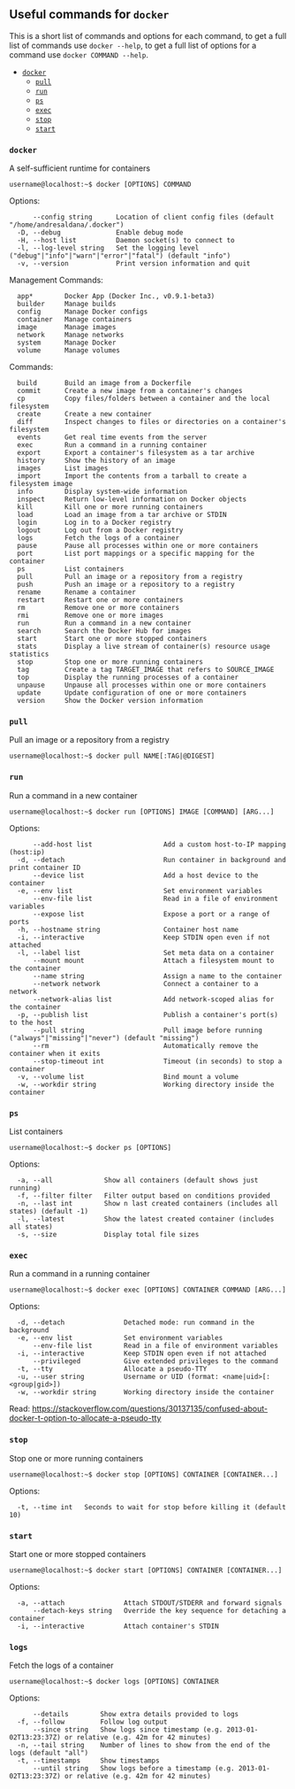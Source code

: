 ## Useful commands for `docker`

This is a short list of commands and options for each command, to get a full list of commands use `docker --help`, to get a full list of options for a command use `docker COMMAND --help`.

* [`docker`](#docker)
  * [`pull`](#pull)
  * [`run`](#run)
  * [`ps`](#ps)
  * [`exec`](#exec)
  * [`stop`](#stop)
  * [`start`](#start)

### `docker`

A self-sufficient runtime for containers

```console
username@localhost:~$ docker [OPTIONS] COMMAND
```

Options:

```
      --config string      Location of client config files (default "/home/andresaldana/.docker")
  -D, --debug              Enable debug mode
  -H, --host list          Daemon socket(s) to connect to
  -l, --log-level string   Set the logging level ("debug"|"info"|"warn"|"error"|"fatal") (default "info")
  -v, --version            Print version information and quit
```

Management Commands:

```
  app*        Docker App (Docker Inc., v0.9.1-beta3)
  builder     Manage builds
  config      Manage Docker configs
  container   Manage containers
  image       Manage images
  network     Manage networks
  system      Manage Docker
  volume      Manage volumes
```

Commands:

```
  build       Build an image from a Dockerfile
  commit      Create a new image from a container's changes
  cp          Copy files/folders between a container and the local filesystem
  create      Create a new container
  diff        Inspect changes to files or directories on a container's filesystem
  events      Get real time events from the server
  exec        Run a command in a running container
  export      Export a container's filesystem as a tar archive
  history     Show the history of an image
  images      List images
  import      Import the contents from a tarball to create a filesystem image
  info        Display system-wide information
  inspect     Return low-level information on Docker objects
  kill        Kill one or more running containers
  load        Load an image from a tar archive or STDIN
  login       Log in to a Docker registry
  logout      Log out from a Docker registry
  logs        Fetch the logs of a container
  pause       Pause all processes within one or more containers
  port        List port mappings or a specific mapping for the container
  ps          List containers
  pull        Pull an image or a repository from a registry
  push        Push an image or a repository to a registry
  rename      Rename a container
  restart     Restart one or more containers
  rm          Remove one or more containers
  rmi         Remove one or more images
  run         Run a command in a new container
  search      Search the Docker Hub for images
  start       Start one or more stopped containers
  stats       Display a live stream of container(s) resource usage statistics
  stop        Stop one or more running containers
  tag         Create a tag TARGET_IMAGE that refers to SOURCE_IMAGE
  top         Display the running processes of a container
  unpause     Unpause all processes within one or more containers
  update      Update configuration of one or more containers
  version     Show the Docker version information
```

### `pull`

Pull an image or a repository from a registry

```console
username@localhost:~$ docker pull NAME[:TAG|@DIGEST]
```

### `run`

Run a command in a new container

```console
username@localhost:~$ docker run [OPTIONS] IMAGE [COMMAND] [ARG...]
```

Options:

```
      --add-host list                  Add a custom host-to-IP mapping (host:ip)
  -d, --detach                         Run container in background and print container ID
      --device list                    Add a host device to the container
  -e, --env list                       Set environment variables
      --env-file list                  Read in a file of environment variables
      --expose list                    Expose a port or a range of ports
  -h, --hostname string                Container host name
  -i, --interactive                    Keep STDIN open even if not attached
  -l, --label list                     Set meta data on a container
      --mount mount                    Attach a filesystem mount to the container
      --name string                    Assign a name to the container
      --network network                Connect a container to a network
      --network-alias list             Add network-scoped alias for the container
  -p, --publish list                   Publish a container's port(s) to the host
      --pull string                    Pull image before running ("always"|"missing"|"never") (default "missing")
      --rm                             Automatically remove the container when it exits
      --stop-timeout int               Timeout (in seconds) to stop a container
  -v, --volume list                    Bind mount a volume
  -w, --workdir string                 Working directory inside the container
```

### `ps`

List containers

```console
username@localhost:~$ docker ps [OPTIONS]
```

Options:

```
  -a, --all             Show all containers (default shows just running)
  -f, --filter filter   Filter output based on conditions provided
  -n, --last int        Show n last created containers (includes all states) (default -1)
  -l, --latest          Show the latest created container (includes all states)
  -s, --size            Display total file sizes
```

### `exec`

Run a command in a running container

```console
username@localhost:~$ docker exec [OPTIONS] CONTAINER COMMAND [ARG...]
```

Options:

```
  -d, --detach               Detached mode: run command in the background
  -e, --env list             Set environment variables
      --env-file list        Read in a file of environment variables
  -i, --interactive          Keep STDIN open even if not attached
      --privileged           Give extended privileges to the command
  -t, --tty                  Allocate a pseudo-TTY
  -u, --user string          Username or UID (format: <name|uid>[:<group|gid>])
  -w, --workdir string       Working directory inside the container
```

Read: https://stackoverflow.com/questions/30137135/confused-about-docker-t-option-to-allocate-a-pseudo-tty

### `stop`

Stop one or more running containers

```console
username@localhost:~$ docker stop [OPTIONS] CONTAINER [CONTAINER...]
```

Options:

```
  -t, --time int   Seconds to wait for stop before killing it (default 10)
```

### `start`

Start one or more stopped containers

```console
username@localhost:~$ docker start [OPTIONS] CONTAINER [CONTAINER...]
```

Options:

```
  -a, --attach               Attach STDOUT/STDERR and forward signals
      --detach-keys string   Override the key sequence for detaching a container
  -i, --interactive          Attach container's STDIN
```

### `logs`

Fetch the logs of a container

```console
username@localhost:~$ docker logs [OPTIONS] CONTAINER
```

Options:

```
      --details        Show extra details provided to logs
  -f, --follow         Follow log output
      --since string   Show logs since timestamp (e.g. 2013-01-02T13:23:37Z) or relative (e.g. 42m for 42 minutes)
  -n, --tail string    Number of lines to show from the end of the logs (default "all")
  -t, --timestamps     Show timestamps
      --until string   Show logs before a timestamp (e.g. 2013-01-02T13:23:37Z) or relative (e.g. 42m for 42 minutes)
```







